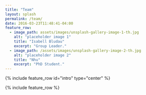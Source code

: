 ```yaml
---
title: "Team"
layout: splash
permalink: /team/
date: 2016-03-23T11:48:41-04:00
feature_row:
  - image_path: assets/images/unsplash-gallery-image-1-th.jpg
    alt: "placeholder image 1"
    title: "Isabell Bludau"
    excerpt: "Group Leader."
  - image_path: /assets/images/unsplash-gallery-image-2-th.jpg
    alt: "placeholder image 2"
    title: "Nhu"
    excerpt: "PhD Student."
---
```


{% include feature_row id="intro" type="center" %}

{% include feature_row %}
